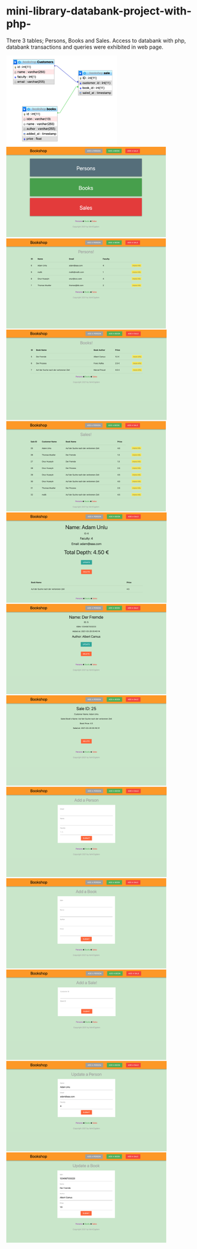 # mini-library-databank-project-with-php-
There 3 tables; Persons, Books and Sales. Access to databank with php, databank transactions and queries were exhibited in web page. 

<img src="app-photos/er diagram.png" height="240" title="Er Diagram">
<img src="app-photos/Home Page.png" height="240" title="Home Page">
<img src="app-photos/Persons.png" height="240" title="Home Page">
<img src="app-photos/Book List.png" height="240" title="Home Page">
<img src="app-photos/Sales.png" height="240" title="Home Page">
<img src="app-photos/Person Detail.png" height="240" title="Home Page">
<img src="app-photos/Book Detail.png" height="240" title="Home Page">
<img src="app-photos/Sale Detail.png" height="240" title="Home Page">
<img src="app-photos/Add Person.png" height="240" title="Home Page">
<img src="app-photos/Add Book.png" height="240" title="Home Page">
<img src="app-photos/Add Sale.png" height="240" title="Home Page">
<img src="app-photos/Update Person.png" height="240" title="Home Page">
<img src="app-photos/update book.png" height="240" title="Home Page">
